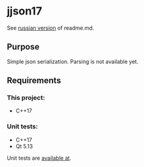 # jjson17

See [russian version](./readme_rus.md) of readme.md.


## Purpose 
Simple json serialization. Parsing is not available yet.
 
 
## Requirements

### This project:
* C++17

### Unit tests:
* C++17
* Qt 5.13

Unit tests are [available at](https://github.com/DimmanT/jjson17-tests).